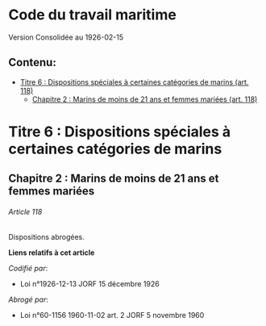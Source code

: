# Code du travail maritime  
Version Consolidée au 1926-02-15
## Contenu: 
  - [Titre 6 : Dispositions spéciales à certaines catégories de marins (art. 118)](#1)
    - [Chapitre 2 : Marins de moins de 21 ans et femmes mariées (art. 118)](#2)
# Titre 6 : Dispositions spéciales à certaines catégories de marins<a id=1></a>

## Chapitre 2 : Marins de moins de 21 ans et femmes mariées<a id=2></a>

###### Article 118

Dispositions abrogées.

**Liens relatifs à cet article**

_Codifié par_:

  - Loi n°1926-12-13 JORF 15 décembre 1926

_Abrogé par_:

  - Loi n°60-1156 1960-11-02 art. 2 JORF 5 novembre 1960


